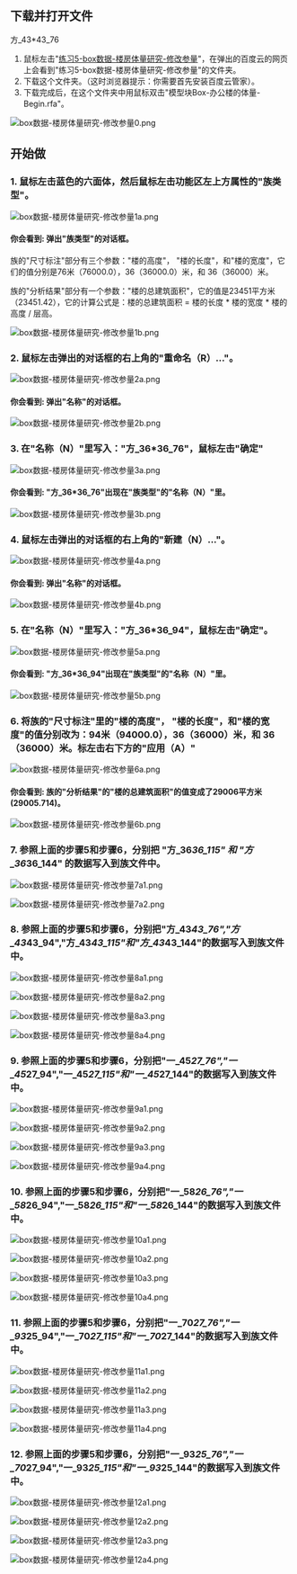 ## 下载并打开文件 

方_43*43_76

1. 鼠标左击"[练习5-box数据-楼房体量研究-修改参量](http://pan.baidu.com/s/1o6YLY9G)"，在弹出的百度云的网页上会看到"练习5-box数据-楼房体量研究-修改参量"的文件夹。
2. 下载这个文件夹。（这时浏览器提示：你需要首先安装百度云管家）。
3. 下载完成后，在这个文件夹中用鼠标双击"模型块Box-办公楼的体量-Begin.rfa"。

![box数据-楼房体量研究-修改参量0.png](/images/box数据-楼房体量研究-修改参量/box数据-楼房体量研究-修改参量0.png)

## 开始做 

### 1. 鼠标左击蓝色的六面体，然后鼠标左击功能区左上方属性的"族类型"。

![box数据-楼房体量研究-修改参量1a.png](/images/box数据-楼房体量研究-修改参量/box数据-楼房体量研究-修改参量1a.png)

#### 你会看到: 弹出"族类型"的对话框。

族的"尺寸标注"部分有三个参数："楼的高度"， "楼的长度"，和"楼的宽度"，它们的值分别是76米（76000.0），36（36000.0）米，和 36（36000）米。

族的"分析结果"部分有一个参数："楼的总建筑面积"，它的值是23451平方米（23451.42），它的计算公式是：楼的总建筑面积 = 楼的长度 * 楼的宽度 * 楼的高度 / 层高。

![box数据-楼房体量研究-修改参量1b.png](/images/box数据-楼房体量研究-修改参量/box数据-楼房体量研究-修改参量1b.png)

### 2. 鼠标左击弹出的对话框的右上角的"重命名（R）..."。

![box数据-楼房体量研究-修改参量2a.png](/images/box数据-楼房体量研究-修改参量/box数据-楼房体量研究-修改参量2a.png)

#### 你会看到: 弹出"名称"的对话框。

![box数据-楼房体量研究-修改参量2b.png](/images/box数据-楼房体量研究-修改参量/box数据-楼房体量研究-修改参量2b.png)

### 3. 在"名称（N）"里写入："方_36*36_76"，鼠标左击"确定"

![box数据-楼房体量研究-修改参量3a.png](/images/box数据-楼房体量研究-修改参量/box数据-楼房体量研究-修改参量3a.png)

#### 你会看到: "方_36*36_76"出现在"族类型"的"名称（N）"里。

![box数据-楼房体量研究-修改参量3b.png](/images/box数据-楼房体量研究-修改参量/box数据-楼房体量研究-修改参量3b.png)

### 4. 鼠标左击弹出的对话框的右上角的"新建（N）..."。

![box数据-楼房体量研究-修改参量4a.png](/images/box数据-楼房体量研究-修改参量/box数据-楼房体量研究-修改参量4a.png)

#### 你会看到: 弹出"名称"的对话框。

![box数据-楼房体量研究-修改参量4b.png](/images/box数据-楼房体量研究-修改参量/box数据-楼房体量研究-修改参量4b.png)

### 5. 在"名称（N）"里写入："方_36*36_94"，鼠标左击"确定"。

![box数据-楼房体量研究-修改参量5a.png](/images/box数据-楼房体量研究-修改参量/box数据-楼房体量研究-修改参量5a.png)

#### 你会看到: "方_36*36_94"出现在"族类型"的"名称（N）"里。

![box数据-楼房体量研究-修改参量5b.png](/images/box数据-楼房体量研究-修改参量/box数据-楼房体量研究-修改参量5b.png)

### 6. 将族的"尺寸标注"里的"楼的高度"， "楼的长度"，和"楼的宽度"的值分别改为：94米（94000.0），36（36000）米，和 36（36000）米。标左击右下方的"应用（A）"

![box数据-楼房体量研究-修改参量6a.png](/images/box数据-楼房体量研究-修改参量/box数据-楼房体量研究-修改参量6a.png)

#### 你会看到: 族的"分析结果"的"楼的总建筑面积"的值变成了29006平方米(29005.714)。

![box数据-楼房体量研究-修改参量6b.png](/images/box数据-楼房体量研究-修改参量/box数据-楼房体量研究-修改参量6b.png)

### 7. 参照上面的步骤5和步骤6，分别把 "方_36*36_115" 和 "方_36*36_144" 的数据写入到族文件中。

![box数据-楼房体量研究-修改参量7a1.png](/images/box数据-楼房体量研究-修改参量/box数据-楼房体量研究-修改参量7a1.png)

![box数据-楼房体量研究-修改参量7a2.png](/images/box数据-楼房体量研究-修改参量/box数据-楼房体量研究-修改参量7a2.png)

### 8. 参照上面的步骤5和步骤6，分别把"方_43*43_76","方_43*43_94","方_43*43_115"和"方_43*43_144"的数据写入到族文件中。

![box数据-楼房体量研究-修改参量8a1.png](/images/box数据-楼房体量研究-修改参量/box数据-楼房体量研究-修改参量8a1.png)

![box数据-楼房体量研究-修改参量8a2.png](/images/box数据-楼房体量研究-修改参量/box数据-楼房体量研究-修改参量8a2.png)

![box数据-楼房体量研究-修改参量8a3.png](/images/box数据-楼房体量研究-修改参量/box数据-楼房体量研究-修改参量8a3.png)

![box数据-楼房体量研究-修改参量8a4.png](/images/box数据-楼房体量研究-修改参量/box数据-楼房体量研究-修改参量8a4.png)

### 9. 参照上面的步骤5和步骤6，分别把"一_45*27_76","一_45*27_94","一_45*27_115"和"一_45*27_144"的数据写入到族文件中。

![box数据-楼房体量研究-修改参量9a1.png](/images/box数据-楼房体量研究-修改参量/box数据-楼房体量研究-修改参量9a1.png)

![box数据-楼房体量研究-修改参量9a2.png](/images/box数据-楼房体量研究-修改参量/box数据-楼房体量研究-修改参量9a2.png)

![box数据-楼房体量研究-修改参量9a3.png](/images/box数据-楼房体量研究-修改参量/box数据-楼房体量研究-修改参量9a3.png)

![box数据-楼房体量研究-修改参量9a4.png](/images/box数据-楼房体量研究-修改参量/box数据-楼房体量研究-修改参量9a4.png)

### 10. 参照上面的步骤5和步骤6，分别把"一_58*26_76","一_58*26_94","一_58*26_115"和"一_58*26_144"的数据写入到族文件中。

![box数据-楼房体量研究-修改参量10a1.png](/images/box数据-楼房体量研究-修改参量/box数据-楼房体量研究-修改参量10a1.png)

![box数据-楼房体量研究-修改参量10a2.png](/images/box数据-楼房体量研究-修改参量/box数据-楼房体量研究-修改参量10a2.png)

![box数据-楼房体量研究-修改参量10a3.png](/images/box数据-楼房体量研究-修改参量/box数据-楼房体量研究-修改参量10a3.png)

![box数据-楼房体量研究-修改参量10a4.png](/images/box数据-楼房体量研究-修改参量/box数据-楼房体量研究-修改参量10a4.png)

### 11. 参照上面的步骤5和步骤6，分别把"一_70*27_76","一_93*25_94","一_70*27_115"和"一_70*27_144"的数据写入到族文件中。

![box数据-楼房体量研究-修改参量11a1.png](/images/box数据-楼房体量研究-修改参量/box数据-楼房体量研究-修改参量11a1.png)

![box数据-楼房体量研究-修改参量11a2.png](/images/box数据-楼房体量研究-修改参量/box数据-楼房体量研究-修改参量11a2.png)

![box数据-楼房体量研究-修改参量11a3.png](/images/box数据-楼房体量研究-修改参量/box数据-楼房体量研究-修改参量11a3.png)

![box数据-楼房体量研究-修改参量11a4.png](/images/box数据-楼房体量研究-修改参量/box数据-楼房体量研究-修改参量11a4.png)

### 12. 参照上面的步骤5和步骤6，分别把"一_93*25_76","一_70*27_94","一_93*25_115"和"一_93*25_144"的数据写入到族文件中。

![box数据-楼房体量研究-修改参量12a1.png](/images/box数据-楼房体量研究-修改参量/box数据-楼房体量研究-修改参量12a1.png)

![box数据-楼房体量研究-修改参量12a2.png](/images/box数据-楼房体量研究-修改参量/box数据-楼房体量研究-修改参量12a2.png)

![box数据-楼房体量研究-修改参量12a3.png](/images/box数据-楼房体量研究-修改参量/box数据-楼房体量研究-修改参量12a3.png)

![box数据-楼房体量研究-修改参量12a4.png](/images/box数据-楼房体量研究-修改参量/box数据-楼房体量研究-修改参量12a4.png)
